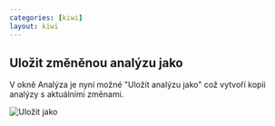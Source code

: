 ```yaml
---
categories: [kiwi]
layout: kiwi
---
```

## Uložit změněnou analýzu jako

V okně Analýza je nyní možné "Uložit analýzu jako" což vytvoří kopii analýzy s aktuálními změnami.


![Uložit jako]({{site.url}}/data/Analyza_ulozit_jako.png)

